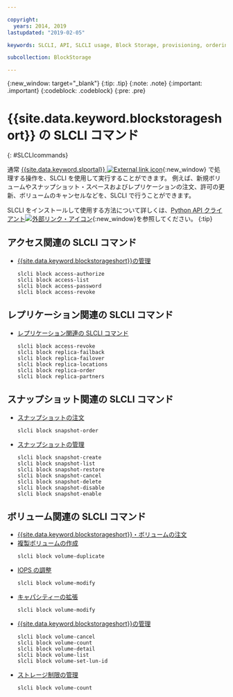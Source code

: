 ```yaml
---

copyright:
  years: 2014, 2019
lastupdated: "2019-02-05"

keywords: SLCLI, API, SLCLI usage, Block Storage, provisioning, ordering, managing

subcollection: BlockStorage

---
```

{:new_window: target="_blank"}
{:tip: .tip}
{:note: .note}
{:important: .important}
{:codeblock: .codeblock}
{:pre: .pre}

# {{site.data.keyword.blockstorageshort}} の SLCLI コマンド
{: #SLCLIcommands}

通常 [{{site.data.keyword.slportal}} ![External link icon](../../icons/launch-glyph.svg "External link icon")](https://control.softlayer.com/){:new_window} で処理する操作を、SLCLI を使用して実行することができます。 例えば、新規ボリュームやスナップショット・スペースおよびレプリケーションの注文、許可の更新、ボリュームのキャンセルなどを、SLCLI で行うことができます。

SLCLI をインストールして使用する方法について詳しくは、[Python API クライアント![外部リンク・アイコン](../../icons/launch-glyph.svg "外部リンク・アイコン")](https://softlayer-python.readthedocs.io/en/latest/cli.html){:new_window}を参照してください。
{:tip}

## アクセス関連の SLCLI コマンド
* [{{site.data.keyword.blockstorageshort}}の管理](/docs/infrastructure/BlockStorage?topic=BlockStorage-managingstorage)  
  ```
  slcli block access-authorize
  slcli block access-list
  slcli block access-password
  slcli block access-revoke
  ```

## レプリケーション関連の SLCLI コマンド

* [レプリケーション関連の SLCLI コマンド](/docs/infrastructure/BlockStorage?topic=BlockStorage-replication#clicommands)
  ```
  slcli block access-revoke
  slcli block replica-failback
  slcli block replica-failover
  slcli block replica-locations
  slcli block replica-order
  slcli block replica-partners
  ```

## スナップショット関連の SLCLI コマンド

* [スナップショットの注文](/docs/infrastructure/BlockStorage?topic=BlockStorage-snapshots#ordering-snapshot-space-through-the-slcli)
  ```
  slcli block snapshot-order
  ```

* [スナップショットの管理](/docs/infrastructure/BlockStorage?topic=BlockStorage-managingSnapshots)
  ```
  slcli block snapshot-create
  slcli block snapshot-list
  slcli block snapshot-restore
  slcli block snapshot-cancel
  slcli block snapshot-delete
  slcli block snapshot-disable
  slcli block snapshot-enable
  ```

## ボリューム関連の SLCLI コマンド

* [{{site.data.keyword.blockstorageshort}}・ボリュームの注文](/docs/infrastructure/BlockStorage?topic=BlockStorage-orderingthroughCLI)
* [複製ボリュームの作成](/docs/infrastructure/BlockStorage?topic=BlockStorage-duplicatevolume)
  ```
  slcli block volume-duplicate
  ```
* [IOPS の調整](/docs/infrastructure/BlockStorage?topic=BlockStorage-adjustingIOPS#steps)
  ```
  slcli block volume-modify
  ```
* [キャパシティーの拡張](/docs/infrastructure/BlockStorage?topic=BlockStorage-expandingcapacity#steps)
  ```
  slcli block volume-modify
  ```
* [{{site.data.keyword.blockstorageshort}}の管理](/docs/infrastructure/BlockStorage?topic=BlockStorage-managingstorage)  
  ```
  slcli block volume-cancel
  slcli block volume-count
  slcli block volume-detail
  slcli block volume-list
  slcli block volume-set-lun-id
  ```
* [ストレージ制限の管理](/docs/infrastructure/BlockStorage?topic=BlockStorage-managingstoragelimits)  
  ```
  slcli block volume-count
  ```
